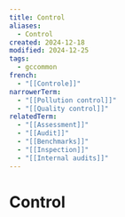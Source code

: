 ```yaml
---
title: Control
aliases:
  - Control
created: 2024-12-18
modified: 2024-12-25
tags:
  - gccommon
french:
  - "[[Controle]]"
narrowerTerm:
  - "[[Pollution control]]"
  - "[[Quality control]]"
relatedTerm:
  - "[[Assessment]]"
  - "[[Audit]]"
  - "[[Benchmarks]]"
  - "[[Inspection]]"
  - "[[Internal audits]]"
---
```

# Control
